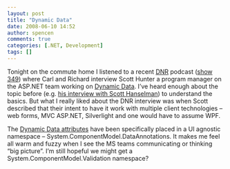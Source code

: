 ```yaml
---
layout: post
title: "Dynamic Data"
date: 2008-06-10 14:52
author: spencen
comments: true
categories: [.NET, Development]
tags: []
---
```



Tonight on the commute home I listened to a recent [DNR](http://www.dotnetrocks.com/) podcast ([show 349](http://www.dotnetrocks.com/default.aspx?showNum=349)) where Carl and Richard interview Scott Hunter a program manager on the ASP.NET team working on [Dynamic Data](http://code.msdn.microsoft.com/dynamicdata). I’ve heard enough about the topic before (e.g. [his interview with Scott Hanselman](http://www.hanselminutes.com/default.aspx?showID=127)) to understand the basics. But what I really liked about the DNR interview was when Scott described that their intent to have it work with multiple client technologies – web forms, MVC ASP.NET, Silverlight and one would have to assume WPF.
  

The [Dynamic Data attributes](http://blogs.msdn.com/mairaw/default.aspx) have been specifically placed in a UI agnostic namespace – System.ComponentModel.DataAnnotations. It makes me feel all warm and fuzzy when I see the MS teams communicating or thinking “big picture”. I’m still hopeful we might get a System.ComponentModel.Validation namespace?


